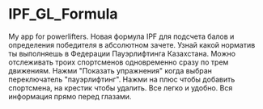 # IPF_GL_Formula
My app for powerlifters.
Новая формула IPF для подсчета балов и определения победителя в абсолютном зачете.
Узнай какой норматив ты выполняешь в Федерации Пауэрлифтинга Казахстана.
Можно отслеживать троих спортсменов одновременно сразу по трем движениям. Нажми "Показать упражнения" когда выбран переключатель "пауэрлифтинг". Нажми на плюс чтобы добавить спортсмена, на крестик чтобы удалить. 
Все легко и удобно. Вся информация прямо перед глазами.
